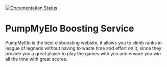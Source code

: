 [![Documentation Status](https://readthedocs.org/projects/pumpmyelo/badge/?version=latest)](https://pumpmyelo.readthedocs.io/en/latest/?badge=latest)

# PumpMyElo Boosting Service

PumpMyElo is the best eloboosting website, it allows you to climb ranks in league of legneds without having to waste time and effort on it, since they provide you a great player to play the games with you and ensure you win all the time with great scores.